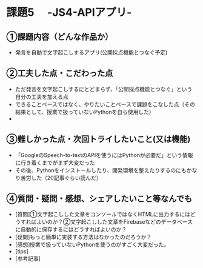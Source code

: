 # 課題5　 -JS4-APIアプリ-

## ①課題内容（どんな作品か）
- 発言を自動で文字起こしするアプリ(公開採点機能とつなぐ予定)

## ②工夫した点・こだわった点
- ただ発言を文字起こしするにとどまらず、「公開採点機能とつなぐ」という自分の工夫を加える点
- できることベースではなく、やりたいことベースで課題をこなした点（その結果として、授業で扱っていないPythonを自ら使用した）
- 

## ③難しかった点・次回トライしたいこと(又は機能)
- 「GoogleのSpeech-to-textのAPIを使うにはPythonが必要だ」という情報に行き着くまでがまず大変だった
- その後、Pythonをインストールしたり、開発環境を整えたりするのにもかなり苦労した（20記事ぐらい読んだ）

## ④質問・疑問・感想、シェアしたいこと等なんでも
- [質問]①文字起こしした文章をコンソールではなくHTMLに出力するにはどうすればよいのか？②文字起こしした文章をFirebaseなどのデータベースに自動的に保存するにはどうすればよいのか？
- [疑問]もっと簡単に実装する方法はなかったのだろうか？
- [感想]授業で扱っていないPythonを使うのがすごく大変だった。
- [tips]
- [参考記事]
